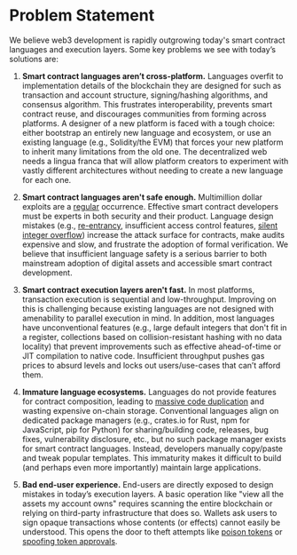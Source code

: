 # Problem Statement
We believe web3 development is rapidly outgrowing today's smart contract languages and execution layers. Some key problems we see with today’s solutions are:

1. **Smart contract languages aren’t cross-platform.**
Languages overfit to implementation details of the blockchain they are designed for such as transaction and account structure, signing/hashing algorithms, and consensus algorithm.
This frustrates interoperability, prevents smart contract reuse, and discourages communities from forming across platforms.
A designer of a new platform is faced with a tough choice: either bootstrap an entirely new language and ecosystem, or use an existing language (e.g., Solidity/the EVM) that forces your new platform to inherit many limitations from the old one.
The decentralized web needs a lingua franca that will allow platform creators to experiment with vastly different architectures without needing to create a new language for each one.

2. **Smart contract languages aren't safe enough.**
Multimillion dollar exploits are a [regular](https://rekt.news/) occurrence.
Effective smart contract developers must be experts in both security and their product.
Language design mistakes (e.g., [re-entrancy](https://consensys.github.io/smart-contract-best-practices/attacks/reentrancy/), insufficient access control features, [silent integer overflow](https://consensys.github.io/smart-contract-best-practices/attacks/insecure-arithmetic/)) increase the attack surface for contracts, make audits expensive and slow, and frustrate the adoption of formal verification.
We believe that insufficient language safety is a serious barrier to both mainstream adoption of digital assets and accessible smart contract development.

3. **Smart contract execution layers aren't fast.**
In most platforms, transaction execution is sequential and low-throughput.
Improving on this is challenging because existing languages are not designed with amenability to parallel execution in mind.
In addition, most languages have unconventional features (e.g., large default integers that don't fit in a register, collections based on collision-resistant hashing with no data locality) that prevent improvements such as effective ahead-of-time or JIT compilation to native code.
Insufficient throughput pushes gas prices to absurd levels and locks out users/use-cases that can’t afford them.

4. **Immature language ecosystems.**
Languages do not provide features for contract composition, leading to [massive code duplication](http://www.ifca.ai/fc20/preproceedings/106.pdf) and wasting expensive on-chain storage.
Conventional languages align on dedicated package managers (e.g., crates.io for Rust, npm for JavaScript, pip for Python) for sharing/building code, releases, bug fixes, vulnerability disclosure, etc., but no such package manager exists for smart contract languages.
Instead, developers manually copy/paste and tweak popular templates.
This immaturity makes it difficult to build (and perhaps even more importantly) maintain large applications.

5. **Bad end-user experience.**
End-users are directly exposed to design mistakes in today’s execution layers. 
A basic operation like "view all the assets my account owns" requires scanning the entire blockchain or relying on third-party infrastructure that does so. 
Wallets ask users to sign opaque transactions whose contents (or effects) cannot easily be understood. This opens the door to theft attempts like [poison tokens](https://www.theblockcrypto.com/post/112339/creative-attacker-steals-76000-in-rune-by-giving-out-free-tokens) or [spoofing token approvals](https://www.theverge.com/2022/2/20/22943228/opensea-phishing-hack-smart-contract-bug-stolen-nft).
